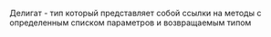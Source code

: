Делигат - тип который представляет собой ссылки на методы с определенным списком параметров и возвращаемым типом
